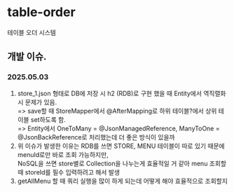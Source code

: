 # table-order
테이블 오더 시스템

## 개발 이슈.
### 2025.05.03
1. store_1.json 형태로 DB에 저장 시 h2 (RDB)로 구현 했을 때 Entity에서 역직렬화 시 문제가 있음.  
    => save할 때 StoreMapper에서 @AfterMapping로 하위 테이블?에서 상위 테이블 set하도록 함.   
    => Entity에서 OneToMany = @JsonManagedReference, ManyToOne = @JsonBackReference로 처리했는데 더 좋은 방식이 있을까
2. 위 이슈가 발생한 이유는 RDB를 쓰면 STORE, MENU 테이블이 따로 있기 때문에 menuId로만 바로 조회 가능하지만,  
    NoSQL을 쓰면 store별로 Collection을 나누는게 효율적일 거 같아 menu 조회할 때 storeId를 필수 입력하려고 해서 발생
3. getAllMenu 할 때 쿼리 실행을 많이 하게 되는데 어떻게 해야 효율적으로 조회할지

